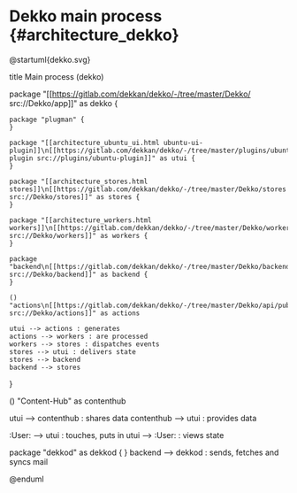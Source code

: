 # Dekko main process {#architecture_dekko}

@startuml{dekko.svg}

title Main process (dekko)

package "[[https://gitlab.com/dekkan/dekko/-/tree/master/Dekko/ src://Dekko/app]]" as dekko {

    package "plugman" {
    }

    package "[[architecture_ubuntu_ui.html ubuntu-ui-plugin]]\n[[https://gitlab.com/dekkan/dekko/-/tree/master/plugins/ubuntu-plugin src://plugins/ubuntu-plugin]]" as utui {
    }

    package "[[architecture_stores.html stores]]\n[[https://gitlab.com/dekkan/dekko/-/tree/master/Dekko/stores src://Dekko/stores]]" as stores {
    }

    package "[[architecture_workers.html workers]]\n[[https://gitlab.com/dekkan/dekko/-/tree/master/Dekko/workers src://Dekko/workers]]" as workers {
    }

    package "backend\n[[https://gitlab.com/dekkan/dekko/-/tree/master/Dekko/backend src://Dekko/backend]]" as backend {
    }

    () "actions\n[[https://gitlab.com/dekkan/dekko/-/tree/master/Dekko/api/public src://Dekko/actions]]" as actions

    utui --> actions : generates
    actions --> workers : are processed
    workers --> stores : dispatches events
    stores --> utui : delivers state
    stores --> backend
    backend --> stores
}

() "Content-Hub" as contenthub

utui --> contenthub : shares data
contenthub --> utui : provides data

:User: --> utui : touches, puts in
utui --> :User: : views state

package "dekkod" as dekkod {
}
backend --> dekkod : sends, fetches and syncs mail

@enduml

